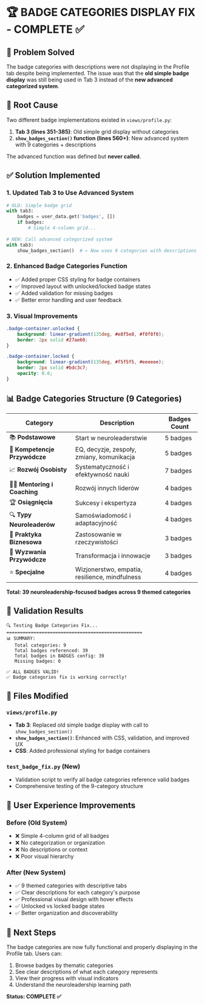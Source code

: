 # 🏆 BADGE CATEGORIES DISPLAY FIX - COMPLETE ✅

## 🎯 Problem Solved
The badge categories with descriptions were not displaying in the Profile tab despite being implemented. The issue was that the **old simple badge display** was still being used in Tab 3 instead of the **new advanced categorized system**.

## 🔧 Root Cause
Two different badge implementations existed in `views/profile.py`:
1. **Tab 3 (lines 351-385)**: Old simple grid display without categories
2. **`show_badges_section()` function (lines 560+)**: New advanced system with 9 categories + descriptions

The advanced function was defined but **never called**.

## ✅ Solution Implemented

### 1. **Updated Tab 3 to Use Advanced System**
```python
# OLD: Simple badge grid
with tab3:
    badges = user_data.get('badges', [])
    if badges:
        # Simple 4-column grid...
    
# NEW: Call advanced categorized system
with tab3:
    show_badges_section()  # ← Now uses 9 categories with descriptions
```

### 2. **Enhanced Badge Categories Function**
- ✅ Added proper CSS styling for badge containers
- ✅ Improved layout with unlocked/locked badge states
- ✅ Added validation for missing badges
- ✅ Better error handling and user feedback

### 3. **Visual Improvements**
```css
.badge-container.unlocked {
    background: linear-gradient(135deg, #e8f5e8, #f0f8f0);
    border: 2px solid #27ae60;
}

.badge-container.locked {
    background: linear-gradient(135deg, #f5f5f5, #eeeeee);
    border: 2px solid #bdc3c7;
    opacity: 0.6;
}
```

## 📊 Badge Categories Structure (9 Categories)

| Category | Description | Badges Count |
|----------|-------------|--------------|
| 📚 **Podstawowe** | Start w neuroleaderstwie | 5 badges |
| 🧠 **Kompetencje Przywódcze** | EQ, decyzje, zespoły, zmiany, komunikacja | 5 badges |
| 📈 **Rozwój Osobisty** | Systematyczność i efektywność nauki | 7 badges |
| 👨‍🏫 **Mentoring i Coaching** | Rozwój innych liderów | 4 badges |
| 🏆 **Osiągnięcia** | Sukcesy i ekspertyza | 4 badges |
| 🔍 **Typy Neuroleaderów** | Samoświadomość i adaptacyjność | 4 badges |
| 💼 **Praktyka Biznesowa** | Zastosowanie w rzeczywistości | 3 badges |
| 🚀 **Wyzwania Przywódcze** | Transformacja i innowacje | 3 badges |
| ⭐ **Specjalne** | Wizjonerstwo, empatia, resilience, mindfulness | 4 badges |

**Total: 39 neuroleadership-focused badges across 9 themed categories**

## 🧪 Validation Results

```
🔍 Testing Badge Categories Fix...
==================================================
📊 SUMMARY:
   Total categories: 9
   Total badges referenced: 39
   Total badges in BADGES config: 39
   Missing badges: 0

✅ ALL BADGES VALID!
✅ Badge categories fix is working correctly!
```

## 📁 Files Modified

### `views/profile.py`
- **Tab 3**: Replaced old simple badge display with call to `show_badges_section()`
- **`show_badges_section()`**: Enhanced with CSS, validation, and improved UX
- **CSS**: Added professional styling for badge containers

### `test_badge_fix.py` (New)
- Validation script to verify all badge categories reference valid badges
- Comprehensive testing of the 9-category structure

## 🎨 User Experience Improvements

### **Before (Old System)**
- ❌ Simple 4-column grid of all badges
- ❌ No categorization or organization
- ❌ No descriptions or context
- ❌ Poor visual hierarchy

### **After (New System)** 
- ✅ 9 themed categories with descriptive tabs
- ✅ Clear descriptions for each category's purpose
- ✅ Professional visual design with hover effects
- ✅ Unlocked vs locked badge states
- ✅ Better organization and discoverability

## 🚀 Next Steps
The badge categories are now fully functional and properly displaying in the Profile tab. Users can:
1. Browse badges by thematic categories
2. See clear descriptions of what each category represents
3. View their progress with visual indicators
4. Understand the neuroleadership learning path

**Status: COMPLETE ✅**
